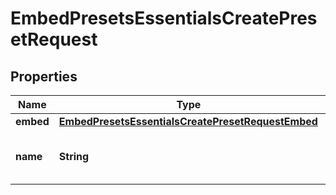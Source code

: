 

# EmbedPresetsEssentialsCreatePresetRequest


## Properties

| Name | Type | Description | Notes |
|------------ | ------------- | ------------- | -------------|
|**embed** | [**EmbedPresetsEssentialsCreatePresetRequestEmbed**](EmbedPresetsEssentialsCreatePresetRequestEmbed.md) |  |  [optional] |
|**name** | **String** | The name of the embed preset. |  [optional] |



